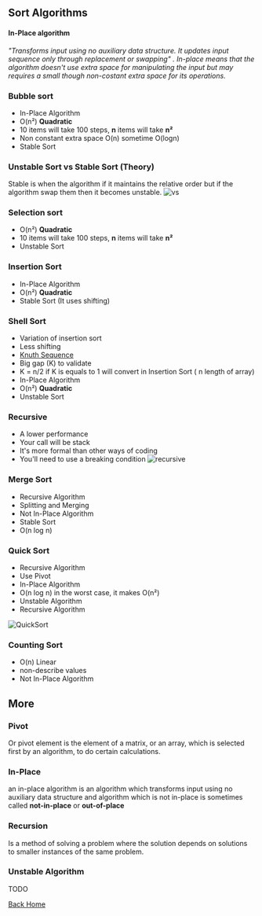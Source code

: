 ## Sort Algorithms
#### In-Place algorithm
_"Transforms input using no auxiliary data structure. It updates input sequence only through replacement or swapping"
. In-place means that the algorithm doesn't use extra space for manipulating the input but may requires a small though non-costant extra space for its operations._

### Bubble sort

- In-Place Algorithm
- O(n²) **Quadratic**
- 10 items will take 100 steps, **n** items will take **n²**
- Non constant extra space O(n) sometime O(logn)
- Stable Sort

### Unstable Sort vs Stable Sort (Theory)

Stable is when the algorithm  if it maintains the relative order but if the algorithm swap them then it becomes unstable. 
![vs](https://qph.fs.quoracdn.net/main-qimg-68f8693fb296255feb9d8c457ca73c9d "Comparison")

### Selection sort

- O(n²) **Quadratic**
- 10 items will take 100 steps, **n** items will take **n²**
- Unstable Sort

### Insertion Sort

- In-Place Algorithm
- O(n²) **Quadratic**
- Stable Sort (It uses shifting)

### Shell Sort

- Variation of insertion sort
- Less shifting
- [Knuth Sequence](https://en.wikipedia.org/wiki/Shellsort#Gap_sequences) 
- Big gap (K) to validate
- K = n/2 if K is equals to  1 will convert in Insertion Sort ( n length of array)
- In-Place Algorithm
- O(n²) **Quadratic**
- Unstable Sort

### Recursive
- A lower performance   
- Your call will be stack
- It's more formal than other ways of coding
- You'll need to use a breaking condition
![recursive](http://www.algolist.net/img/recursion.png)

### Merge Sort
- Recursive Algorithm
- Splitting and Merging
- Not In-Place Algorithm
- Stable Sort
- O(n log n)

### Quick Sort
- Recursive Algorithm
- Use Pivot
- In-Place Algorithm
- O(n log n) in the worst case, it makes O(n²)
- Unstable Algorithm
- Recursive Algorithm

![QuickSort](https://upload.wikimedia.org/wikipedia/commons/6/6a/Sorting_quicksort_anim.gif)


### Counting Sort
- O(n) Linear
- non-describe values
- Not In-Place Algorithm

## More
### Pivot
Or pivot element is the element of a matrix, or an array, which is selected first by an algorithm, to do certain calculations.
### In-Place
an in-place algorithm is an algorithm which transforms input using no auxiliary data structure and algorithm which is not in-place is sometimes called **not-in-place** or **out-of-place**
### Recursion
Is a method of solving a problem where the solution depends on solutions to smaller instances of the same problem.
### Unstable Algorithm
TODO

[Back Home](../../README.md)

